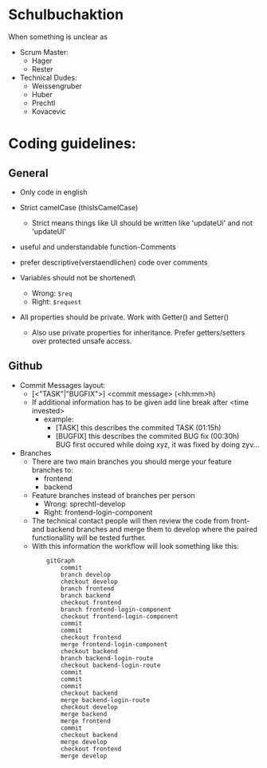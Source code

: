 # Schulbuchaktion

When something is unclear as
* Scrum Master:
  * Hager
  * Rester
* Technical Dudes:
  * Weissengruber
  * Huber
  * Prechtl
  * Kovacevic

# Coding guidelines:
## General
* Only code in english

* Strict camelCase (thisIsCamelCase)
  * Strict means things like UI should be written like 'updateUi' and not 'updateUI'
* useful and understandable function-Comments
* prefer descriptive(verstaendlichen) code over comments
* Variables should not be shortened\
  * Wrong: `$req`
  * Right: `$request`
* All properties should be private. Work with Getter() and Setter()
    * Also use private properties for inheritance. Prefer getters/setters over protected unsafe access.

## Github
* Commit Messages layout:
  * [<"TASK"|"BUGFIX">] \<commit message> (\<hh:mm>h)
  * If additional information has to be given add line break after \<time invested>
    * example:
      * [TASK] this describes the commited TASK (01:15h)
      * [BUGFIX] this describes the commited BUG fix (00:30h)\
        BUG first occured while doing xyz, it was fixed by doing zyv...
* Branches
    * There are two main branches you should merge your feature branches to:
        * frontend
        * backend
    * Feature branches instead of branches per person
        * Wrong: sprechtl-develop
        * Right: frontend-login-component
    * The technical contact people will then review the code from
    front- and backend branches and merge them to develop where the paired
    functionallity will be tested further.
    * With this information the workflow will look something like this:
        ```mermaid
            gitGraph
                commit
                branch develop
                checkout develop
                branch frontend
                branch backend
                checkout frontend
                branch frontend-login-component
                checkout frontend-login-component
                commit
                commit
                checkout frontend
                merge frontend-login-component
                checkout backend
                branch backend-login-route
                checkout backend-login-route
                commit
                commit
                commit
                checkout backend
                merge backend-login-route
                checkout develop
                merge backend
                merge frontend
                commit
                checkout backend
                merge develop
                checkout frontend
                merge develop
        ```


